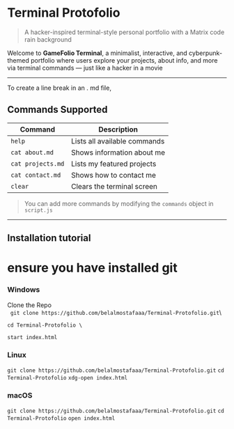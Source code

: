 # Terminal Protofolio

> A hacker-inspired terminal-style personal portfolio with a Matrix code rain background

Welcome to **GameFolio Terminal**, a minimalist, interactive, and cyberpunk-themed portfolio where users explore your projects, about info, and more via terminal commands — just like a hacker in a movie

---
To create a line break in an . md file,


## Commands Supported

| Command             | Description                                 |
|---------------------|---------------------------------------------|
| `help`              | Lists all available commands                |
| `cat about.md`      | Shows information about me                  |
| `cat projects.md`   | Lists my featured projects                  |
| `cat contact.md`    | Shows how to contact me                     |
| `clear`             | Clears the terminal screen                  |

> You can add more commands by modifying the `commands` object in `script.js`

---

## Installation tutorial
# ensure you have installed git
### Windows

Clone the Repo \
``` git clone https://github.com/belalmostafaaa/Terminal-Protofolio.git```\
``` 
cd Terminal-Protofolio \
```
```start index.html ```

### Linux
``` git clone https://github.com/belalmostafaaa/Terminal-Protofolio.git ```
``` cd Terminal-Protofolio ```
``` xdg-open index.html ```

### macOS
``` git clone https://github.com/belalmostafaaa/Terminal-Protofolio.git ```
``` cd Terminal-Protofolio ```
``` open index.html ```
